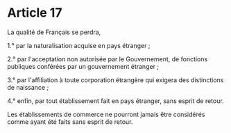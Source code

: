 # Article 17

<p>La qualité de Français se perdra, </p><p>1.° par la naturalisation acquise en pays étranger ; </p><p>2.° par l'acceptation non autorisée par le Gouvernement, de fonctions publiques conférées par un gouvernement étranger ;</p><p>3.° par l'affiliation à toute corporation étrangère qui exigera des distinctions de naissance ; </p><p>4.° enfin, par tout établissement fait en pays étranger, sans esprit de retour.</p><p>Les établissements de commerce ne pourront jamais être considérés comme ayant été faits sans esprit de retour.</p>